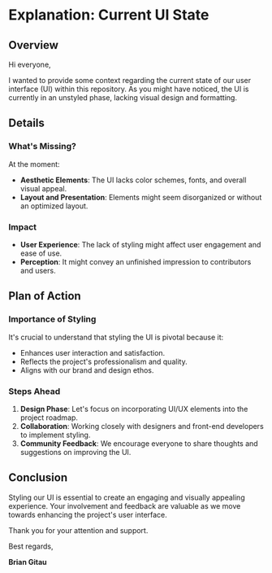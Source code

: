 # Explanation: Current UI State

## Overview

Hi everyone,

I wanted to provide some context regarding the current state of our user interface (UI) within this repository. As you might have noticed, the UI is currently in an unstyled phase, lacking visual design and formatting.

## Details

### What's Missing?

At the moment:

- **Aesthetic Elements**: The UI lacks color schemes, fonts, and overall visual appeal.
- **Layout and Presentation**: Elements might seem disorganized or without an optimized layout.

### Impact

- **User Experience**: The lack of styling might affect user engagement and ease of use.
- **Perception**: It might convey an unfinished impression to contributors and users.

## Plan of Action

### Importance of Styling

It's crucial to understand that styling the UI is pivotal because it:

- Enhances user interaction and satisfaction.
- Reflects the project's professionalism and quality.
- Aligns with our brand and design ethos.

### Steps Ahead

1. **Design Phase**: Let's focus on incorporating UI/UX elements into the project roadmap.
2. **Collaboration**: Working closely with designers and front-end developers to implement styling.
3. **Community Feedback**: We encourage everyone to share thoughts and suggestions on improving the UI.

## Conclusion

Styling our UI is essential to create an engaging and visually appealing experience. Your involvement and feedback are valuable as we move towards enhancing the project's user interface.

Thank you for your attention and support.

Best regards,

**Brian Gitau**
